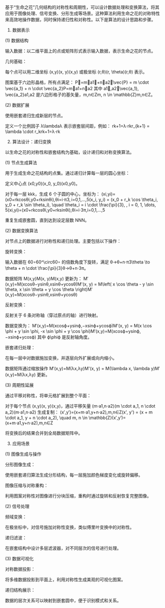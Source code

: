 <!-- readme -->
基于“生命之花”几何结构的对称性和周期性，可以设计数据处理和变换算法，将其应用于图像处理、信号变换、分形生成等场景。这种算法利用生命之花的对称特性来高效地操作数据，同时保持递归性和对称性。以下是算法的设计思路和步骤。

1. 数据表示

(1) 数据结构

输入数据：以二维平面上的点或矩阵形式表示输入数据，表示生命之花的节点。

几何基础：

每个点可以用二维坐标 (x,y)(x, y)(x,y) 或极坐标 (r,θ)(r, \theta)(r,θ) 表示。

图案基于六边形晶格，所有点满足： P⃗=m⋅a1⃗+n⋅a2⃗\vec{P} = m \cdot \vec{a_1} + n \cdot \vec{a_2}P=m⋅a1+n⋅a2 其中 a1⃗,a2⃗\vec{a_1}, \vec{a_2}a1,a2 是六边形格子的基矢量，m,n∈Zm, n \in \mathbb{Z}m,n∈Z。

(2) 数据扩展

使用嵌套递归生成新层的节点。

定义一个比例因子 λ\lambdaλ 表示嵌套层间距，例如： rk+1=λ⋅rkr_{k+1} = \lambda \cdot r_krk+1=λ⋅rk

2. 算法设计：递归变换

以生命之花的对称性和嵌套结构为基础，设计递归和对称变换算法。

(1) 节点生成算法

用于生成生命之花结构的点集。通过递归计算每一层的圆心坐标：

定义中心点 (x0,y0)(x_0, y_0)(x0,y0)。

对于每一层 kkk，生成 6 个子圆的中心，坐标为： (xi,yi)=(x0+rkcos⁡θi,y0+rksin⁡θi),θi=i⋅π3, i=0,1,…,5(x_i, y_i) = (x_0 + r_k \cos \theta_i, y_0 + r_k \sin \theta_i), \quad \theta_i = i \cdot \frac{\pi}{3}, \, i = 0, 1, \dots, 5(xi,yi)=(x0+rkcosθi,y0+rksinθi),θi=i⋅3π,i=0,1,…,5

重复生成嵌套圆，直到达到设定层数 NNN。

(2) 数据变换算法

对节点上的数据进行对称性和递归处理。主要包括以下操作：

旋转变换：

输入数据在 60∘60^\circ60∘ 的倍数角度下旋转，满足 θ→θ+n⋅π3\theta \to \theta + n \cdot \frac{\pi}{3}θ→θ+n⋅3π。

数据矩阵 M(x,y)M(x, y)M(x,y) 更新为： M′(x,y)=M(xcos⁡θ−ysin⁡θ,xsin⁡θ+ycos⁡θ)M'(x, y) = M\left( x \cos \theta - y \sin \theta, x \sin \theta + y \cos \theta \right)M′(x,y)=M(xcosθ−ysinθ,xsinθ+ycosθ)

反射变换：

反射关于 6 条对称轴（穿过原点的轴）进行映射。

数据变换为： M′(x,y)=M(xcos⁡ϕ+ysin⁡ϕ,−xsin⁡ϕ+ycos⁡ϕ)M'(x, y) = M(x \cos \phi + y \sin \phi, -x \sin \phi + y \cos \phi)M′(x,y)=M(xcosϕ+ysinϕ,−xsinϕ+ycosϕ) 其中 ϕ\phiϕ 是反射轴角度。

嵌套递归处理：

在每一层中对数据施加变换，并逐层向外扩展或向内缩小。

数据矩阵通过缩放操作 M′(x,y)=M(λx,λy)M'(x, y) = M(\lambda x, \lambda y)M′(x,y)=M(λx,λy) 更新。

(3) 周期性延展

通过平移对称性，将单元格扩展到整个平面：

对于每个节点 (x,y)(x, y)(x,y)，通过平移矢量 (m⋅a1,n⋅a2)(m \cdot a_1, n \cdot a_2)(m⋅a1,n⋅a2) 生成复制： (x′,y′)=(x+m⋅a1,y+n⋅a2),m,n∈Z(x', y') = (x + m \cdot a_1, y + n \cdot a_2), \quad m, n \in \mathbb{Z}(x′,y′)=(x+m⋅a1,y+n⋅a2),m,n∈Z

将变换后的结果合并到全局数据矩阵中。

3. 应用场景

(1) 图像生成与操作

分形图像生成：

使用嵌套递归算法生成分形结构，每一层施加颜色梯度变化或旋转偏移。

图像压缩与对称重构：

利用图案对称性对图像进行分块压缩，重构时通过旋转和反射恢复完整图像。

(2) 信号处理

频域变换：

在极坐标中，对信号施加对称性变换，类似傅里叶变换中的对称性。

递归滤波：

在嵌套结构中设计多层滤波器，对不同层次的信号进行处理。

(3) 数据可视化

对称数据投影：

将多维数据投影到平面上，利用对称性生成美观的可视化图案。

递归结构展示：

数据的层次关系可以映射到嵌套圆中，便于识别模式和关系。





